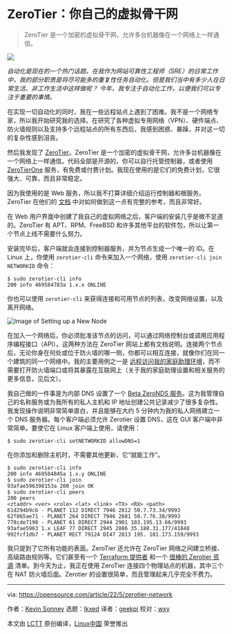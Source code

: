 [#]: subject: "How I manage my own virtual network with ZeroTier"
[#]: via: "https://opensource.com/article/22/5/zerotier-network"
[#]: author: "Kevin Sonney https://opensource.com/users/ksonney"
[#]: collector: "lkxed"
[#]: translator: "geekpi"
[#]: reviewer: "wxy"
[#]: publisher: "wxy"
[#]: url: "https://linux.cn/article-14573-1.html"

ZeroTier：你自己的虚拟骨干网
======

> ZeroTier 是一个加密的虚拟骨干网，允许多台机器像在一个网络上一样通信。

![](https://img.linux.net.cn/data/attachment/album/202205/10/170306m9263ud6wu23ul3e.jpg)

*自动化是现在的一个热门话题。在我作为网站可靠性工程师（SRE）的日常工作中，我的部分职责是将尽可能多的重复性任务自动化。但是我们当中有多少人在日常生活、非工作生活中这样做呢？ 今年，我专注于自动化工作，以便我们可以专注于重要的事情。*

在实现一切自动化的同时，我在一些远程站点上遇到了困难。我不是一个网络专家，所以我开始研究我的选择。在研究了各种虚拟专用网络（VPN）、硬件端点、防火墙规则以及支持多个远程站点的所有东西后，我感到困惑、暴躁，并对这一切的复杂性感到沮丧。

然后我发现了 [ZeroTier][4]。ZeroTier 是一个加密的虚拟骨干网，允许多台机器像在一个网络上一样通信。代码全部是开源的，你可以自行托管控制器，或者使用 [ZeroTierOne][5] 服务，有免费或付费计划。我现在使用的是它们的免费计划，它很强大、可靠，而且非常稳定。

因为我使用的是 Web 服务，所以我不打算详细介绍运行控制器和根服务。ZeroTier 在他们的 [文档][6] 中对如何做到这一点有完整的参考，而且非常好。

在 Web 用户界面中创建了我自己的虚拟网络之后，客户端的安装几乎是微不足道的。ZeroTier 有 APT、RPM、FreeBSD 和许多其他平台的软件包，所以让第一个节点上线不需要什么努力。

安装完毕后，客户端就会连接到控制器服务，并为节点生成一个唯一的 ID。在 Linux 上，你使用 `zerotier-cli` 命令来加入一个网络，使用 `zerotier-cli join NETWORKID` 命令：

```
$ sudo zerotier-cli info
200 info 469584783a 1.x.x ONLINE
```

你也可以使用 `zerotier-cli` 来获得连接和可用节点的列表，改变网络设置，以及离开网络。

![Image of Setting up a New Node][7]

在加入一个网络后，你必须批准该节点的访问，可以通过网络控制台或调用应用程序编程接口（API）。这两种方法在 ZeroTier 网站上都有文档说明。连接两个节点后，无论你身在何处或位于防火墙的哪一侧，你都可以相互连接，就像你们在同一个建筑的同一个网络中。我的主要用例之一是 [远程访问我的家庭助理环境][8]，而不需要打开防火墙端口或将其暴露在互联网上（关于我的家庭助理设置和相关服务的更多信息，见后文）。

我自己做的一件事是为内部 DNS 设置了一个 [Beta ZeroNDS 服务][9]。这为我管理自己的名称服务或为我所有的私人主机和 IP 地址创建公共记录减少了很多复杂性。我发现操作说明非常简单直白，并且能够在大约 5 分钟内为我的私人网络建立一个 DNS 服务器。每个客户端必须允许 Zerotier 设置 DNS，这在 GUI 客户端中非常简单。要使它在 Linux 客户端上使用，请使用：

```
$ sudo zerotier-cli setNETWORKID allowDNS=1
```

在你添加和删除主机时，不需要其他更新，它“就能工作”。

```
$ sudo zerotier-cli info
200 info 469584845a 1.x.y ONLINE
$ sudo zerotier-cli join
93afae596398153a 200 join OK
$ sudo zerotier-cli peers
200 peers
<ztaddr> <ver> <role> <lat> <link> <TX> <RX> <path>
61d294b9cb - PLANET 112 DIRECT 7946 2812 50.7.73.34/9993
62f865ae71 - PLANET 264 DIRECT 7946 2681 50.7.76.38/9993
778cde7190 - PLANET 61 DIRECT 2944 2901 103.195.13.66/9993
93afae5963 1.x LEAF 77 DIRECT 2945 2886 35.188.31.177/41848
992fcf1db7 - PLANET RECT 79124 DI47 2813 195. 181.173.159/9993
```

我只提到了它所有功能的表面。ZeroTier 还允许在 ZeroTier 网络之间建立桥接、高级路由规则等。它们甚至有一个 [Terraform 提供者][10] 和一个 [很棒的 Zerotier 资源][11] 清单。到今天为止，我正在使用 ZeroTier 连接四个物理站点的机器，其中三个在 NAT 防火墙后面。Zerotier 的设置很简单，而且管理起来几乎完全不费力。

--------------------------------------------------------------------------------

via: https://opensource.com/article/22/5/zerotier-network

作者：[Kevin Sonney][a]
选题：[lkxed][b]
译者：[geekpi](https://github.com/geekpi)
校对：[wxy](https://github.com/wxy)

本文由 [LCTT](https://github.com/LCTT/TranslateProject) 原创编译，[Linux中国](https://linux.cn/) 荣誉推出

[a]: https://opensource.com/users/ksonney
[b]: https://github.com/lkxed
[1]: https://opensource.com/sites/default/files/lead-images/coffee_tea_laptop_computer_work_desk.png
[2]: https://unsplash.com/@jonasleupe?utm_source=unsplash&utm_medium=referral&utm_content=creditCopyText
[3]: https://unsplash.com/s/photos/tea-cup-computer?utm_source=unsplash&utm_medium=referral&utm_content=creditCopyText
[4]: https://github.com/zerotier
[5]: https://www.zerotier.com/pricing
[6]: https://docs.zerotier.com
[7]: https://opensource.com/sites/default/files/2022-04/SecondDay02-2.png
[8]: https://opensource.com/article/22/5/remote-home-assistant
[9]: https://github.com/zerotier/zeronsd
[10]: https://github.com/zerotier/terraform-provider-zerotier
[11]: https://github.com/zerotier/awesome-zerotier
